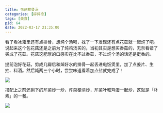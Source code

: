```yaml
---
title: 花菇排骨汤
categories: [碎碎念]
tags: [美食]
pid: 64
date: 2022-03-17 21:35:00
---
```


看了看冰箱里还有点排骨，想炖个汤喝，找了一下发现还有点花菇就一起炖了吧。说起来这个包花菇还是之前为了炖鸡汤买的，当初其实是想买香菇的，无奈看错了买成了花菇。花菇这肥厚的口感实在比不过香菇，不过炖个汤的话还是挺香的。
<!-- more -->

提前泡好花菇，剪成几瓣后和焯好水的排骨一起丢进电饭煲里，加了点姜片、生抽、料酒。然后炖两三个小时，尝尝味道看着加点盐就完成了！

![](https://web-1256060851.cos.ap-hongkong.myqcloud.com/post/64/soup1.jpg#600x)

搭配上之前还剩下的芹菜炒一炒，芹菜梗清炒，芹菜叶和鸡蛋一起炒，这就是「朴素」的一餐。

![](https://web-1256060851.cos.ap-hongkong.myqcloud.com/post/64/soup2.jpg#600x)